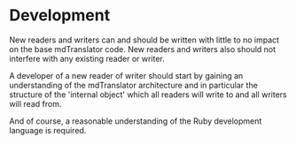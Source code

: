 # Development

New readers and writers can and should be written with little to no impact on the base mdTranslator code.  New readers and writers also should not interfere with any existing reader or writer.

A developer of a new reader of writer should start by gaining an understanding of the mdTranslator architecture and in particular the structure of the 'internal object' which all readers will write to and all writers will read from.

And of course, a reasonable understanding of the Ruby development language is required.

